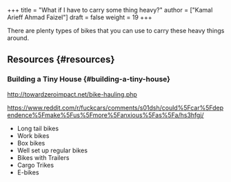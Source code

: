 +++
title = "What if I have to carry some thing heavy?"
author = ["Kamal Arieff Ahmad Faizel"]
draft = false
weight = 19
+++

There are plenty types of bikes that you can use to carry these heavy things around.


## Resources {#resources}


### Building a Tiny House {#building-a-tiny-house}

<http://towardzeroimpact.net/bike-hauling.php>

<https://www.reddit.com/r/fuckcars/comments/s01dsh/could%5Fcar%5Fdependence%5Fmake%5Fus%5Fmore%5Fanxious%5Fas%5Fa/hs3hfgj/>

-   Long tail bikes
-   Work bikes
-   Box bikes
-   Well set up regular bikes
-   Bikes with Trailers
-   Cargo Trikes
-   E-bikes
